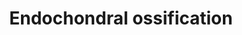 ---
annotations:
- type: Pathway Ontology
  value: regulatory pathway
authors:
- MaintBot
- AlexanderPico
- Egonw
- Susan
- Fehrhart
- Eweitz
description: ''
last-edited: 2021-05-23
organisms:
- Mus musculus
redirect_from:
- /index.php/Pathway:WP1270
- /instance/WP1270
schema-jsonld:
- '@context': https://schema.org/
  '@id': https://wikipathways.github.io/pathways/WP1270.html
  '@type': Dataset
  creator:
    '@type': Organization
    name: WikiPathways
  description: ''
  keywords:
  - cAMP
  - Igf2
  - Plau
  - Igf1
  - Ihh
  - Sox5
  - Fgfr3
  - TNAP
  - Gli3
  - Stat1
  - Tgfb1
  - Cst10
  - Adamts1
  - Thra
  - Timp3
  - Serpinh1
  - Mmp13
  - Triiodothyronine
  - Chst11
  - Ghr
  - Acan
  - Pth
  - Sox6
  - Cdkn1c
  - Ctsl
  - Igf1r
  - Ift88
  - Bmp6
  - Plat
  - Cab39
  - Spp1
  - Akt1
  - Mef2c
  - Mgp
  - Oxygen
  - Hmgcs1
  - Ptch1
  - Growth hormone
  - Col2a1
  - Fgf2
  - Ddr2
  - Calm1
  - Frzb
  - Fgfr1
  - Sox9
  - Adamts4
  - Pthlh
  - Scin
  - Hdac4
  - Mmp9
  - Thyroid hormone
  - Fgf18
  - Vegfa
  - Col10a1
  - Adamts5
  - Enpp1
  - Tgfb2
  - Slc38a2
  - Runx3
  - Pth1r
  - Alpl
  - Stat5b
  - Bmpr1a
  - Runx2
  - Prkaca
  - Bmp7
  - Nkx3-2
  - Kif3a
  license: CC0
  name: Endochondral ossification
seo: CreativeWork
title: Endochondral ossification
wpid: WP1270
---